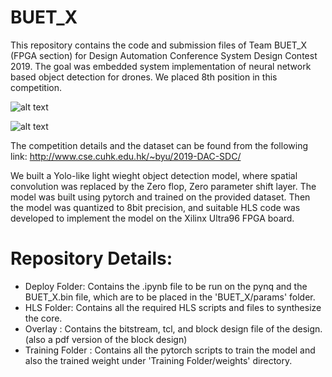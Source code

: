 # BUET_X

This repository contains the code and submission files of Team BUET_X (FPGA section) for Design Automation Conference System Design Contest  2019. The goal was embedded system implementation of neural network based object detection for drones. We placed 8th position in this competition. 

![alt text](https://github.com/udday2014/BUET_X/blob/master/dac_hdc_ranking.png)

![alt text](https://github.com/udday2014/BUET_X/blob/master/design.png)

The competition details and the dataset can be found from the following link: http://www.cse.cuhk.edu.hk/~byu/2019-DAC-SDC/

We built a Yolo-like light wieght object detection model, where spatial convolution was replaced by the Zero flop, Zero parameter shift layer. The model was built using pytorch and trained on the provided dataset. Then the model was quantized to 8bit precision, and suitable HLS code was developed to implement the model on the Xilinx Ultra96 FPGA board. 

# Repository Details:

* Deploy Folder: Contains the .ipynb file to be run on the pynq and the BUET_X.bin file, which are to be placed in 
  the 'BUET_X/params' folder.
* HLS Folder: Contains all the required HLS scripts and files to synthesize the core. 
* Overlay : Contains the bitstream, tcl, and block design file of the design. (also a pdf version of the block design)
* Training Folder : Contains all the pytorch scripts to train the model and also the trained weight under 
 'Training Folder/weights' directory.

